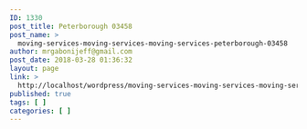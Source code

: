 ```yaml
---
ID: 1330
post_title: Peterborough 03458
post_name: >
  moving-services-moving-services-moving-services-peterborough-03458
author: mrgabonijeff@gmail.com
post_date: 2018-03-28 01:36:32
layout: page
link: >
  http://localhost/wordpress/moving-services-moving-services-moving-services-peterborough-03458/
published: true
tags: [ ]
categories: [ ]
---
```

